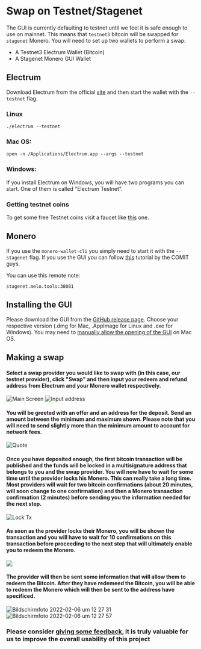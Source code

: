 
# Swap on Testnet/Stagenet
The GUI is currently defaulting to testnet until we feel it is safe enough to use on mainnet. This means that `testnet3` bitcoin will be swapped for `stagenet` Monero. You will need to set up two wallets to perform a swap:
- A Testnet3 Electrum Wallet (Bitcoin)
- A Stagenet Monero GUI Wallet

## Electrum
Download Electrum from the official [site](https://electrum.org/#download) and then start the wallet with the `--testnet` flag.

### Linux

```
./electrum --testnet
```

### Mac OS:
```
open -n /Applications/Electrum.app --args --testnet
```

### Windows:
If you install Electrum on Windows, you will have two programs you can start. One of them is called "Electrum Testnet".

### Getting testnet coins
To get some free Testnet coins visit a faucet like [this](https://testnet-faucet.mempool.co) one.

## Monero
If you use the `monero-wallet-cli` you simply need to start it with the `--stagenet` flag. If you use the GUI you can follow [this](https://www.youtube.com/watch?v=5E4aO3UAqJo) tutorial by the COMIT guys. 

You can use this remote note:
```
stagenet.melo.tools:38081
```

## Installing the GUI
Please download the GUI from the [GitHub release page](https://github.com/UnstoppableSwap/unstoppableswap-gui/releases). Choose your respective version (.dmg for Mac, .AppImage for Linux and .exe for Windows). You may need to [manually allow the opening of the GUI](https://support.apple.com/en-us/HT202491) on Mac OS.

## Making a swap

#### Select a swap provider you would like to swap with (in this case, our testnet provider), click "Swap" and then input your redeem and refund address from Electrum and your Monero wallet respectively.
![Main Screen](https://user-images.githubusercontent.com/86064887/152649336-3d2f727b-b003-443c-a1bb-60b1b826e2ef.png)
![Input address](https://user-images.githubusercontent.com/86064887/152649587-d5351c29-4a61-4add-9deb-4f0f4b59fa46.png)

#### You will be greeted with an offer and an address for the deposit. Send an amount between the minimum and maximum shown. Please note that you will need to send slightly more than the minimum amount to account for network fees.
![Quote](https://user-images.githubusercontent.com/86064887/152649633-9ae29f79-8041-476c-be45-ef3441f4dee1.png)

#### Once you have deposited enough, the first bitcoin transaction will be published and the funds will be locked in a multisignature address that belongs to you and the swap provider. You will now have to wait for some time until the provider locks his Monero. This can really take a long time. Most providers will wait for two bitcoin confirmations (about 20 minutes, will soon change to one confirmation) and then a Monero transaction confirmation (2 minutes) before sending you the information needed for the next step.
![Lock Tx](https://user-images.githubusercontent.com/86064887/152649738-5661ebaf-affd-4172-ae60-5e3f63c85fe9.png)

#### As soon as the provider locks their Monero, you will be shown the transaction and you will have to wait for 10 confirmations on this transaction before proceeding to the next step that will ultimately enable you to redeem the Monero.
![](https://user-images.githubusercontent.com/86064887/152677904-c84837fc-4fde-4b94-87bc-dfbb648b856e.png)

#### The provider will then be sent some information that will allow them to redeem the Bitcoin. After they have redemeed the Bitcoin, you will be able to redeem the Monero which will then be sent to the address have specificed.
![Bildschirmfoto 2022-02-06 um 12 27 31](https://user-images.githubusercontent.com/86064887/152678741-1aed0ce1-a6d1-4d22-b70d-512e9a94cd8c.png)
![Bildschirmfoto 2022-02-06 um 12 27 57](https://user-images.githubusercontent.com/86064887/152678743-b86f395e-01dc-43c5-ba71-b27962a4a6ba.png)

### Please consider [giving some feedback](https://unstoppableswap.aidaform.com/feedback), it is truly valuable for us to improve the overall usability of this project
